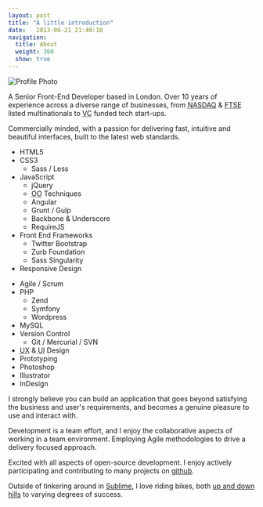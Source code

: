 ```yaml
---
layout: post
title: "A little introduction"
date:   2013-06-21 21:40:10
navigation:
  title: About
  weight: 300
  show: true
---
```



<div class="about__intro">
    <img src="/img/about/avatar-snow-bw.jpg" class="about__photo round animated fadeInUp" title="Snowman buddy" alt="Profile Photo">
    <p>A Senior Front-End Developer based in London. Over 10 years of experience across a diverse range of businesses, from <abbr title="National Association of Securities Dealer Automated Quotation system">NASDAQ</abbr> &amp; <abbr title="Financial Times Stock Exchange">FTSE</abbr> listed multinationals to <abbr title="Venture Capital">VC</abbr> funded tech start-ups.</p>
    <p>Commercially minded, with a passion for delivering fast, intuitive and beautiful interfaces, built to the latest web standards. </p>
</div>

<div class="highlight">
    <div class="skills">
        <ul class="skills__set">
            <li>HTML5</li>
            <li>CSS3
                <ul>
                    <li>Sass / Less</li>
                </ul>
            </li>
            <li>JavaScript
                <ul>
                    <li>jQuery</li>
                    <li><abbr title="Object-Oriented">OO</abbr> Techniques</li>
                    <li>Angular</li>
                    <li>Grunt / Gulp</li>
                    <li>Backbone &amp; Underscore</li>
                    <li>RequireJS</li>
                </ul>
            </li>
            <li>Front End Frameworks
                <ul>
                    <li>Twitter Bootstrap</li>
                    <li>Zurb Foundation</li>
                    <li>Sass Singularity</li>
                </ul>
            </li>
            <li>Responsive Design</li>
        </ul>
    </div>
    <div class="skills">
        <ul class="skills__set">
            <li>Agile / Scrum</li>
            <li>PHP
                <ul>
                    <li>Zend</li>
                    <li>Symfony</li>
                    <li>Wordpress</li>
                </ul>
            </li>
            <li>MySQL</li>
            <li>Version Control
                <ul>
                    <li>Git / Mercurial / SVN</li>
                </ul>
            </li>
            <li><abbr title="User-Experience">UX</abbr> &amp; <abbr title="User-Interface">UI</abbr> Design</li>
            <li>Prototyping</li>
            <li>Photoshop</li>
            <li>Illustrator</li>
            <li>InDesign</li>
        </ul>
    </div>
</div>

I strongly believe you can build an application that goes beyond satisfying the business and user's requirements, and becomes a genuine pleasure to use and interact with.

Development is a team effort, and I enjoy the collaborative aspects of working in a team environment.  Employing Agile methodologies to drive a delivery focused approach.

Excited with all aspects of open-source development. I enjoy actively participating and contributing to many projects on [github][github].

Outside of tinkering around in [Sublime][sublime], I love riding bikes, both [up and down hills][strava] to varying degrees of success.

[github]: http://www.github.com/oller
[sublime]: http://www.sublimetext.com
[strava]: http://app.strava.com/athletes/707623
